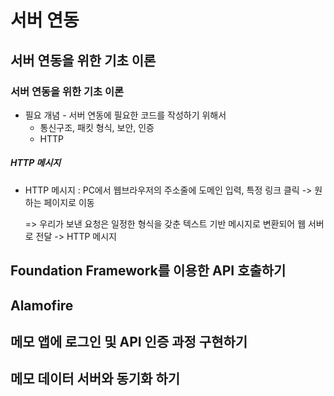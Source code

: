 # 서버 연동

## 서버 연동을 위한 기초 이론

### 서버 연동을 위한 기초 이론

* 필요 개념 - 서버 연동에 필요한 코드를 작성하기 위해서
  - 통신구조, 패킷 형식, 보안, 인증
  - HTTP

##### HTTP 메시지

* HTTP 메시지  : PC에서 웹브라우저의 주소줄에 도메인 입력, 특정 링크 클릭 -> 원하는 페이지로 이동

  => 우리가 보낸 요청은 일정한 형식을 갖춘 텍스트 기반 메시지로 변환되어 웹 서버로 전달 -> HTTP 메시지

## Foundation Framework를 이용한 API 호출하기

## Alamofire

## 메모 앱에 로그인 및 API 인증 과정 구현하기

## 메모 데이터 서버와 동기화 하기
